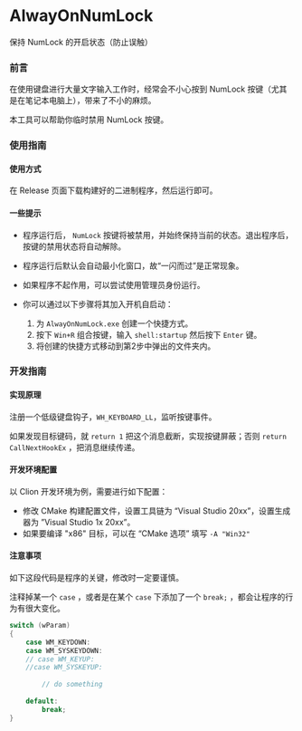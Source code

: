 # AlwayOnNumLock

保持 NumLock 的开启状态（防止误触）

### 前言

在使用键盘进行大量文字输入工作时，经常会不小心按到 NumLock 按键（尤其是在笔记本电脑上），带来了不小的麻烦。

本工具可以帮助你临时禁用 NumLock 按键。

### 使用指南

#### 使用方式

在 Release 页面下载构建好的二进制程序，然后运行即可。

#### 一些提示

- 程序运行后， `NumLock` 按键将被禁用，并始终保持当前的状态。退出程序后，按键的禁用状态将自动解除。
- 程序运行后默认会自动最小化窗口，故“一闪而过”是正常现象。

- 如果程序不起作用，可以尝试使用管理员身份运行。
- 你可以通过以下步骤将其加入开机自启动：
  1. 为 `AlwayOnNumLock.exe` 创建一个快捷方式。
  2. 按下 `Win+R` 组合按键，输入 `shell:startup` 然后按下 `Enter` 键。
  3. 将创建的快捷方式移动到第2步中弹出的文件夹内。

### 开发指南

#### 实现原理

注册一个低级键盘钩子，`WH_KEYBOARD_LL`，监听按键事件。

如果发现目标键码，就 `return 1` 把这个消息截断，实现按键屏蔽；否则 `return CallNextHookEx` ，把消息继续传递。

#### 开发环境配置

以 Clion 开发环境为例，需要进行如下配置：

- 修改 CMake 构建配置文件，设置工具链为 “Visual Studio 20xx”，设置生成器为 ”Visual Studio 1x 20xx”。
- 如果要编译 "x86" 目标，可以在 “CMake 选项” 填写 `-A "Win32"`

#### 注意事项

如下这段代码是程序的关键，修改时一定要谨慎。

注释掉某一个 `case` ，或者是在某个 `case` 下添加了一个 `break;` ，都会让程序的行为有很大变化。

```c
switch (wParam)
{
	case WM_KEYDOWN:
	case WM_SYSKEYDOWN:
	// case WM_KEYUP:
	//case WM_SYSKEYUP:
        
        // do something
        
	default:
		break;
}
```



